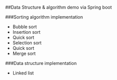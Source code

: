 ##Data Structure & algorithm demo via Spring boot

###Sorting algorithm implementation
* Bubble sort
* Insertion sort
* Quick sort
* Selection sort
* Quick sort
* Merge sort

###Data structure implementation
* Linked list